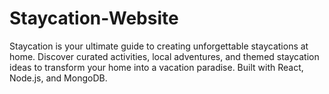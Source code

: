 # Staycation-Website
Staycation is your ultimate guide to creating unforgettable staycations at home. Discover curated activities, local adventures, and themed staycation ideas to transform your home into a vacation paradise. Built with React, Node.js, and MongoDB.
